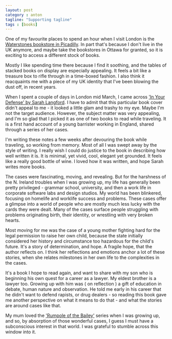```yaml
---
layout: post
category : anton
tagline: "Supporting tagline"
tags : [books]
---
```


One of my favourite places to spend an hour when I visit London is the [Waterstones bookstore in Picadilly](https://www.waterstones.com/bookshops/piccadilly). In part that's because I don't live in the UK anymore, and maybe take the bookstores in Ottawa for granted, so it is exciting to access a different stock of books.

Mostly I like spending time there because I find it soothing, and the tables of stacked books on display are especially appealing. It feels a bit like a treasure box to rifle through in a time-boxed fashion. I also think it reacquaints me with a piece of my UK identity that I've been blowing the dust off, in recent years.

When I spent a couple of days in London mid March, I came across ['In Your Defense' by Sarah Langford](https://www.penguin.co.uk/books/111/1114624/in-your-defence/9781784163082.html). I have to admit that this particular book cover didn't appeal to me - it looked a little glam and trashy to my eye. Maybe I'm not the target audience. However, the subject matter was very appealing, and I'm so glad that I picked it as one of two books to read while traveling. It is a first hand account of a young barrister working in England, shared through a series of her cases.

I'm writing these notes a few weeks after devouring the book while traveling, so working from memory. Most of all I was swept away by the style of writing. I really wish I could do justice to the book in describing how well written it is. It is minimal, yet vivid, cool, elegant yet grounded. It feels like a really good bottle of wine. I loved how it was written, and hope Sarah writes more books.

The cases were fascinating, moving, and revealing. But for the harshness of the N. Ireland troubles when I was growing up, my life has generally been pretty privileged - grammar school, university, and then a work life in corporate software labs and design studios. My world has been blinkered, focusing on homelife and worklife success and problems. These cases offer a glimpse into a world of people who are mostly much less lucky with the cards they were dealt. Many of the cases surface people struggling with problems originating birth, their identity, or wrestling with very broken hearts.

Most moving for me was the case of a young mother fighting hard for the legal permission to raise her own child, because the state initially considered her history and circumstance too hazardous for the child's future. It's a story of determination, and hope. A fragile hope, that the author reflects on. I think her reflections and emotions anchor a lot of these stories, when she relates milestones in her own life to the complexities in the cases.

It's a book I hope to read again, and want to share with my son who is beginning his own quest for a career as a lawyer. My eldest brother is a lawyer too. Growing up with him was ( on reflection ) a gift of education in debate, human nature and observation. He told me early in his career that he didn't want to defend rapists, or drug dealers - so reading this book gave me another perspective on what it means to do that - and what the stories are around cases like that.

My mum loved the ['Rumpole of the Bailey'](https://en.wikipedia.org/wiki/Rumpole_of_the_Bailey) series when I was growing up, and so, by absorption of those wonderful cases, I guess I must have a subconscious interest in that world. I was grateful to stumble across this window into it.
